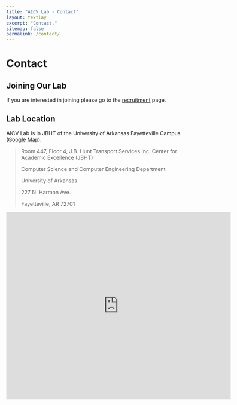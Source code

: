 ```yaml
---
title: "AICV Lab - Contact"
layout: textlay
excerpt: "Contact."
sitemap: false
permalink: /contact/
---
```


# Contact

## Joining Our Lab
If you are interested in joining please go to the [recruitment](../recruitment) page.


## Lab Location

AICV Lab is in JBHT of the University of Arkansas Fayetteville Campus ([Google Map](https://www.google.com/maps/place/University+of+Arkansas/@36.0686895,-94.1748471,15z/data=!4m5!3m4!1s0x0:0x10a2f93b787e2367!8m2!3d36.0686895!4d-94.1748471)):

>Room 447, Floor 4, J.B. Hunt Transport Services Inc. Center for Academic Excellence (JBHT)
>
>Computer Science and Computer Engineering Department
>
>University of Arkansas
>
>227 N. Harmon Ave.
>
>Fayetteville, AR 72701

<div class="mapouter"><div class="gmap_canvas"><iframe width="600" height="500" id="gmap_canvas" src="https://maps.google.com/maps?q=227%20N%20Harmon%20Ave,%20Fayetteville,%20AR%2072701&t=&z=13&ie=UTF8&iwloc=&output=embed" frameborder="0" scrolling="no" marginheight="0" marginwidth="0"></iframe><br><style>.mapouter{position:relative;text-align:right;height:500px;width:600px;}</style><style>.gmap_canvas {overflow:hidden;background:none!important;height:500px;width:600px;}</style></div></div>

<!-- <img src="{{ site.url }}{{ site.baseurl }}/images/contactpic/map.png" style="width: 600px"> -->
